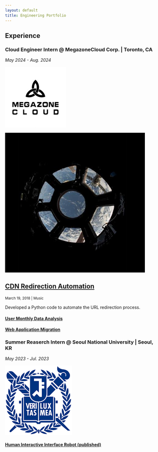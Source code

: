 ```yaml
---
layout: default
title: Engineering Portfolio
---
```

## Experience
### Cloud Engineer Intern @ MegazoneCloud Corp. | Toronto, CA
<em>May 2024 - Aug. 2024</em>

![MZC Logo](assets/images/megazonecloud_global_logo.jpeg)

<article>
    <img src="/assets/images/profile.jpeg" alt="Post Image">
    <h2><a href="/experience/redirection">CDN Redirection Automation</a></h2>
    <p><small>March 19, 2018 | Music</small></p>
    <p>Developed a Python code to automate the URL redirection process.</p>
</article>

#### [User Monthly Data Analysis](/experience/redirection)
#### [Web Application Migration](/experience/redirection)
                
### Summer Reaserch Intern @ Seoul National University | Seoul, KR
<em>May 2023 - Jul. 2023</em>

![SNU Logo](assets/images/snu-logo.png)

#### [Human Interactive Interface Robot (published)](/experience/redirection)
